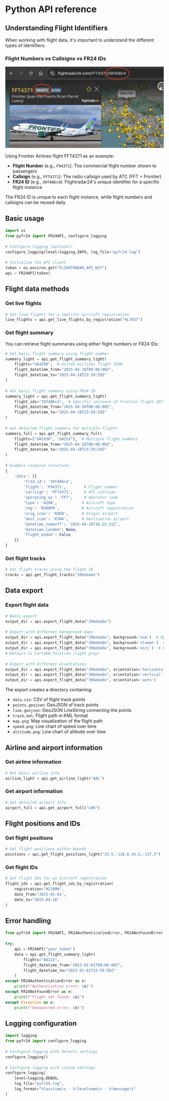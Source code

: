 # Python API reference

## Understanding Flight Identifiers

When working with flight data, it's important to understand the different types of identifiers:

### Flight Numbers vs Callsigns vs FR24 IDs

![Flight identifier example](../images/flight_identifiers.png)

Using Frontier Airlines flight FFT4371 as an example:

- **Flight Number** (e.g., `F94371`): The commercial flight number shown to passengers
- **Callsign** (e.g., `FFT4371`): The radio callsign used by ATC (FFT = Frontier)
- **FR24 ID** (e.g., `39f406c4`): Flightradar24's unique identifier for a specific flight instance

The FR24 ID is unique to each flight instance, while flight numbers and callsigns can be reused daily.

## Basic usage

```python
import os
from pyfr24 import FR24API, configure_logging

# Configure logging (optional)
configure_logging(level=logging.INFO, log_file="pyfr24.log")

# Initialize the API client
token = os.environ.get("FLIGHTRADAR_API_KEY")
api = FR24API(token)
```

## Flight data methods

### Get live flights

```python
# Get live flights for a specific aircraft registration
live_flights = api.get_live_flights_by_registration("HL7637")
```

### Get flight summary

You can retrieve flight summaries using either flight numbers or FR24 IDs:

```python
# Get basic flight summary using flight number
summary_light = api.get_flight_summary_light(
    flights="UA1930",  # United Airlines flight 1930
    flight_datetime_from="2025-04-18T00:00:00Z",
    flight_datetime_to="2025-04-18T23:59:59Z"
)

# Get basic flight summary using FR24 ID
summary_light = api.get_flight_summary_light(
    flight_ids="39f406c4",  # Specific instance of Frontier flight 4371
    flight_datetime_from="2025-04-18T00:00:00Z",
    flight_datetime_to="2025-04-18T23:59:59Z"
)

# Get detailed flight summary for multiple flights
summary_full = api.get_flight_summary_full(
    flights=["UA1930", "UA253"],  # Multiple flight numbers
    flight_datetime_from="2025-04-18T00:00:00Z",
    flight_datetime_to="2025-04-18T23:59:59Z"
)

# Example response structure:
{
    'data': [{
        'fr24_id': '39f406c4',
        'flight': 'F94371',        # Flight number
        'callsign': 'FFT4371',     # ATC callsign
        'operating_as': 'FFT',     # Operator code
        'type': 'A20N',           # Aircraft type
        'reg': 'N390FR',          # Aircraft registration
        'orig_icao': 'KDEN',      # Origin airport
        'dest_icao': 'KSNA',      # Destination airport
        'datetime_takeoff': '2025-04-18T16:25:31Z',
        'datetime_landed': None,
        'flight_ended': False
    }]
}
```

### Get flight tracks

```python
# Get flight tracks using the flight ID
tracks = api.get_flight_tracks("39bebe6e")
```

## Data export

### Export flight data

```python
# Basic export
output_dir = api.export_flight_data("39bebe6e")

# Export with different background maps
output_dir = api.export_flight_data("39bebe6e", background='osm')  # OpenStreetMap
output_dir = api.export_flight_data("39bebe6e", background='stamen')  # Stamen Terrain
output_dir = api.export_flight_data("39bebe6e", background='esri')  # ESRI World TopoMap
# Default is CartoDB Positron (light gray)

# Export with different orientations
output_dir = api.export_flight_data("39bebe6e", orientation='horizontal')  # 16:9
output_dir = api.export_flight_data("39bebe6e", orientation='vertical')    # 9:16
output_dir = api.export_flight_data("39bebe6e", orientation='auto')       # Auto-detect
```

The export creates a directory containing:
- `data.csv`: CSV of flight track points
- `points.geojson`: GeoJSON of track points
- `line.geojson`: GeoJSON LineString connecting the points
- `track.kml`: Flight path in KML format
- `map.png`: Map visualization of the flight path
- `speed.png`: Line chart of speed over time
- `altitude.png`: Line chart of altitude over time

## Airline and airport information

### Get airline information

```python
# Get basic airline info
airline_light = api.get_airline_light("AAL")
```

### Get airport information

```python
# Get detailed airport info
airport_full = api.get_airport_full("LHR")
```

## Flight positions and IDs

### Get flight positions

```python
# Get flight positions within bounds
positions = api.get_flight_positions_light("33.5,-118.8,34.5,-117.5")
```

### Get flight IDs

```python
# Get flight IDs for an aircraft registration
flight_ids = api.get_flight_ids_by_registration(
    registration="N216MH",
    date_from="2025-01-01",
    date_to="2025-04-10"
)
```

## Error handling

```python
from pyfr24 import FR24API, FR24AuthenticationError, FR24NotFoundError

try:
    api = FR24API("your_token")
    data = api.get_flight_summary_light(
        flights="AA123",
        flight_datetime_from="2023-01-01T00:00:00Z",
        flight_datetime_to="2023-01-01T23:59:59Z"
    )
except FR24AuthenticationError as e:
    print(f"Authentication error: {e}")
except FR24NotFoundError as e:
    print(f"Flight not found: {e}")
except Exception as e:
    print(f"Unexpected error: {e}")
```

## Logging configuration

```python
import logging
from pyfr24 import configure_logging

# Configure logging with default settings
configure_logging()

# Configure logging with custom settings
configure_logging(
    level=logging.DEBUG,
    log_file="pyfr24.log",
    log_format="%(asctime)s - %(levelname)s - %(message)s"
)
``` 